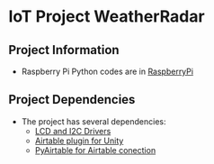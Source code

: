 # **IoT Project WeatherRadar**

## **Project Information**
- Raspberry Pi Python codes are in [RaspberryPi](https://github.com/jeffrey9911/IoT-WeatherRadar/tree/main/raspberrypi)

## **Project Dependencies**
- The project has several dependencies:
  - [LCD and I2C Drivers](https://github.com/dhylands/python_lcd)
  - [Airtable plugin for Unity](https://github.com/lipemon1/airtableunity)
  - [PyAirtable for Airtable conection](https://github.com/gtalarico/pyairtable)
